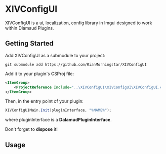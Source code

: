 # XIVConfigUI

XIVConfigUI is a ui, localization, config library in Imgui designed to work within Dlamaud Plugins.

## Getting Started

Add XIVConfigUI as a submodule to your project:

```shell
git submodule add https://github.com/RianMorningstar/XIVConfigUI
```

Add it to your plugin's CSProj file:

```xml
<ItemGroup>
	<ProjectReference Include="..\XIVConfigUI\XIVConfigUI\XIVConfigUI.csproj" />
</ItemGroup>
```

Then, in the entry point of your plugin:

```c#
XIVConfigUIMain.Init(pluginInterface, "%NAME%");
```

where pluginInterface is a **DalamudPluginInterface**.

Don't forget to **dispose** it!

## Usage

